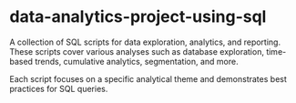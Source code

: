 # data-analytics-project-using-sql


A collection of SQL scripts for data exploration, analytics, and reporting. These scripts cover various analyses such as database exploration, time-based trends, cumulative analytics, segmentation, and more.

Each script focuses on a specific analytical theme and demonstrates best practices for SQL queries.

